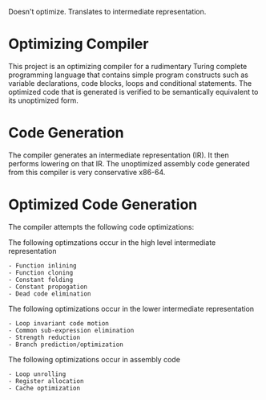 Doesn't optimize. Translates to intermediate representation.

# Optimizing Compiler

This project is an optimizing compiler for a rudimentary Turing complete programming language that contains simple program constructs such as variable declarations, code blocks, loops and conditional statements. The optimized code that is generated is verified to be semantically equivalent to its unoptimized form.

# Code Generation

The compiler generates an intermediate representation (IR). It then performs lowering on that IR. The unoptimized assembly code generated from this compiler is very conservative x86-64.

# Optimized Code Generation

The compiler attempts the following code optimizations:

The following optimzations occur in the high level intermediate representation

	- Function inlining
	- Function cloning
	- Constant folding
	- Constant propogation
	- Dead code elimination

The following optimizations occur in the lower intermediate representation

	- Loop invariant code motion
	- Common sub-expression elimination
	- Strength reduction
	- Branch prediction/optimization

The following optimizations occur in assembly code

	- Loop unrolling
	- Register allocation
	- Cache optimization


